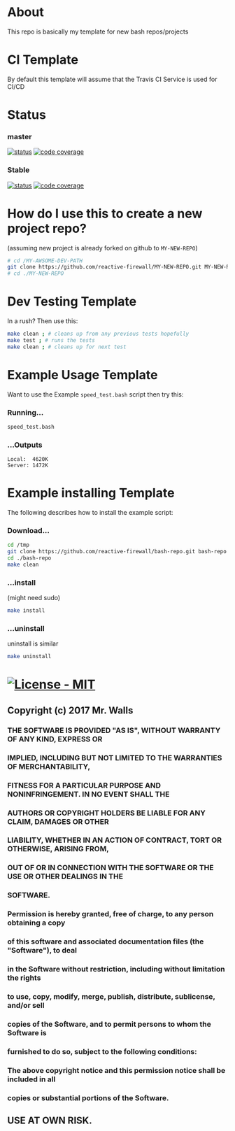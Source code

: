 # About #
This repo is basically my template for new bash repos/projects

# CI Template #

By default this template will assume that the Travis CI Service is used for CI/CD

# Status #

### master ###
[![status](https://travis-ci.org/reactive-firewall/bash-repo.svg?branch=master)](https://travis-ci.org/reactive-firewall/bash-repo)
[![code coverage](https://codecov.io/gh/reactive-firewall/bash-repo/branch/master/graph/badge.svg)](https://codecov.io/gh/reactive-firewall/bash-repo/branch/master/)

### Stable ###
[![status](https://travis-ci.org/reactive-firewall/bash-repo.svg?branch=stable)](https://travis-ci.org/reactive-firewall/bash-repo)
[![code coverage](https://codecov.io/gh/reactive-firewall/bash-repo/branch/stable/graph/badge.svg)](https://codecov.io/gh/reactive-firewall/bash-repo/branch/stable/)

# How do I use this to create a new project repo? #

(assuming new project is already forked on github to `MY-NEW-REPO`)

```bash
# cd /MY-AWSOME-DEV-PATH
git clone https://github.com/reactive-firewall/MY-NEW-REPO.git MY-NEW-REPO
# cd ./MY-NEW-REPO
```

# Dev Testing Template #

In a rush? Then use this:

```bash
make clean ; # cleans up from any previous tests hopefully
make test ; # runs the tests
make clean ; # cleans up for next test
```

# Example Usage Template #

Want to use the Example `speed_test.bash` script then try this:

### Running... ###

```bash
speed_test.bash
```

### ...Outputs ###

```plain
Local:  4620K
Server: 1472K
```

# Example installing Template #

The following describes how to install the example script:

### Download... ###

```bash
cd /tmp
git clone https://github.com/reactive-firewall/bash-repo.git bash-repo
cd ./bash-repo
make clean
```

### ...install ###

(might need sudo)

```bash
make install
```

### ...uninstall ###

uninstall is similar

```bash
make uninstall
```

# [![License - MIT](https://img.shields.io/github/license/reactive-firewall/bash-repo.svg?maxAge=2592000)](https://github.com/reactive-firewall/bash-repo/LICENSE.md)

## Copyright (c) 2017 Mr. Walls
### 
### THE SOFTWARE IS PROVIDED "AS IS", WITHOUT WARRANTY OF ANY KIND, EXPRESS OR
### IMPLIED, INCLUDING BUT NOT LIMITED TO THE WARRANTIES OF MERCHANTABILITY,
### FITNESS FOR A PARTICULAR PURPOSE AND NONINFRINGEMENT. IN NO EVENT SHALL THE
### AUTHORS OR COPYRIGHT HOLDERS BE LIABLE FOR ANY CLAIM, DAMAGES OR OTHER
### LIABILITY, WHETHER IN AN ACTION OF CONTRACT, TORT OR OTHERWISE, ARISING FROM,
### OUT OF OR IN CONNECTION WITH THE SOFTWARE OR THE USE OR OTHER DEALINGS IN THE
### SOFTWARE.
###
### Permission is hereby granted, free of charge, to any person obtaining a copy
### of this software and associated documentation files (the "Software"), to deal
### in the Software without restriction, including without limitation the rights
### to use, copy, modify, merge, publish, distribute, sublicense, and/or sell
### copies of the Software, and to permit persons to whom the Software is
### furnished to do so, subject to the following conditions:
###
### The above copyright notice and this permission notice shall be included in all
### copies or substantial portions of the Software.

## USE AT OWN RISK.

